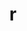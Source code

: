 ---
title: "r"
layout: cache
categories: [package, develop-2025-05-18]
meta: {"compilers": ["gcc@11.4.0", "gcc@7.5.0"], "num_specs": 3, "num_specs_by_stack": {"build_systems": 1, "e4s": 1, "hep": 1, "root": 3}, "oss": ["ubuntu18.04", "ubuntu22.04"], "platforms": ["linux"], "stacks": ["build_systems", "e4s", "hep", "root"], "targets": ["x86_64_v3"], "versions": ["4.4.3"]}
spec_details: [{"compiler": "gcc@7.5.0", "hash": "7qzbq6aowz5jktzruu425qwjwvajfiqy", "os": "ubuntu18.04", "platform": "linux", "size": "-", "stacks": ["build_systems", "root"], "target": "x86_64_v3", "variants": ["~X", "build_system=autotools", "~memory_profiling", "patches:=abc572d", "~rmath"], "versions": ["4.4.3"]}, {"compiler": "gcc@11.4.0", "hash": "xrou54radpklljpbs5gadtk6g65wocao", "os": "ubuntu22.04", "platform": "linux", "size": "-", "stacks": ["e4s", "root"], "target": "x86_64_v3", "variants": ["~X", "build_system=autotools", "~memory_profiling", "patches:=abc572d", "~rmath"], "versions": ["4.4.3"]}, {"compiler": "gcc@11.4.0", "hash": "zgc37uebmtgeti6frcqqjvudk6zblzyj", "os": "ubuntu22.04", "platform": "linux", "size": "-", "stacks": ["hep", "root"], "target": "x86_64_v3", "variants": ["~X", "build_system=autotools", "~memory_profiling", "patches:=abc572d", "~rmath"], "versions": ["4.4.3"]}]
---